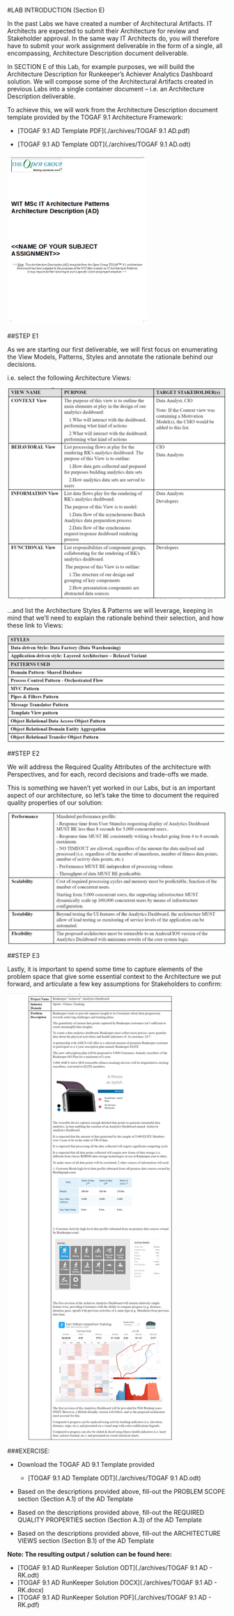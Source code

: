 #LAB INTRODUCTION (Section E)

In the past Labs we have created a number of Architectural Artifacts. IT Architects are expected to submit their Architecture for review and Stakeholder approval. In the same way IT Architects do, you will therefore have to submit your work assignment deliverable in the form of a single, all encompassing, Architecture Description document deliverable.
 
In SECTION E of this Lab, for example purposes, we will build the Architecture Description for Runkeeper’s Achiever Analytics Dashboard solution.  We will compose some of the Architectural Artifacts created in previous Labs into a single container document – i.e. an Architecture Description deliverable.
 
To achieve this, we will work from the Architecture Description document template provided by the TOGAF 9.1 Architecture Framework:

- [TOGAF 9.1 AD Template PDF](./archives/TOGAF 9.1 AD.pdf) 

- [TOGAF 9.1 AD Template ODT](./archives/TOGAF 9.1 AD.odt) 

 ![](img/00.png)
 

##STEP E1

As we are starting our first deliverable, we will first focus on enumerating the View Models, Patterns, Styles and annotate the rationale behind our decisions.

i.e. select the following Architecture Views:

 ![](img/01.png)


...and list the Architecture Styles & Patterns we will leverage, keeping in mind that we’ll need to explain the rationale behind their selection, and how these link to Views:

 ![](img/02.png)


##STEP E2

We will address the Required Quality Attributes of the architecture with Perspectives,
and for each, record decisions and trade-offs we made.

This is something we haven’t yet worked in our Labs, but is an important aspect of our architecture,
so let’s take the time to  document the required quality properties of our solution:

![](img/03.png)


##STEP E3

Lastly, it is important to spend some time to capture elements of the problem space that give some essential context to the Architecture we put forward, and articulate a few key assumptions for Stakeholders to confirm:

![](img/04.png)


###EXERCISE:

- Download the TOGAF AD 9.1 Template provided 

    - [TOGAF 9.1 AD Template ODT](./archives/TOGAF 9.1 AD.odt)


- Based on the descriptions provided above, fill-out the PROBLEM SCOPE section (Section A.1) of the AD Template


- Based on the descriptions provided above, fill-out the REQUIRED QUALITY PROPERTIES section (Section A.3) of the AD Template


- Based on the descriptions provided above, fill-out the ARCHITECTURE VIEWS section (Section B.1) of the AD Template


**Note: The resulting output / solution can be found here:**

- [TOGAF 9.1 AD RunKeeper Solution ODT](./archives/TOGAF 9.1 AD - RK.odt) 
- [TOGAF 9.1 AD RunKeeper Solution DOCX](./archives/TOGAF 9.1 AD - RK.docx)
- [TOGAF 9.1 AD RunKeeper Solution PDF](./archives/TOGAF 9.1 AD - RK.pdf)

